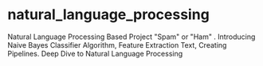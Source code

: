 # natural_language_processing
Natural Language Processing Based Project "Spam" or "Ham" . Introducing Naive Bayes Classifier Algorithm, Feature Extraction Text, Creating Pipelines. Deep Dive to Natural Language Processing
